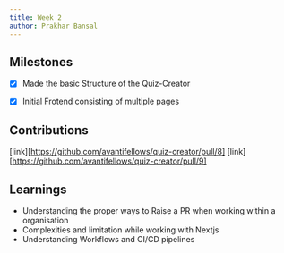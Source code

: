 ```yaml
---
title: Week 2
author: Prakhar Bansal  
---
```


## Milestones
- [x] Made the basic Structure of the Quiz-Creator
- [X] Initial Frotend consisting of multiple pages



## Contributions
[link][https://github.com/avantifellows/quiz-creator/pull/8]
[link][https://github.com/avantifellows/quiz-creator/pull/9]

## Learnings
* Understanding the proper ways to Raise a PR when working within a organisation
* Complexities and limitation while working with Nextjs 
* Understanding Workflows and CI/CD pipelines

